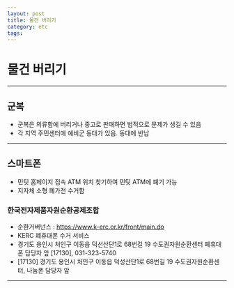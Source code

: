 ```yaml
---
layout: post
title: 물건 버리기
category: etc
tags:
---
```


# 물건 버리기

---

## 군복
* 군복은 의류함에 버리거나 중고로 판매하면 법적으로 문제가 생길 수 있음
* 각 지역 주민센터에 예비군 동대가 있음. 동대에 반납

---

## 스마트폰
* 민팃 홈페이지 접속 ATM 위치 찾기하여 민팃 ATM에 폐기 가능
* 지자체 소형 폐가전 수거함

### 한국전자제품자원순환공제조합
* 순환거버넌스 : <https://www.k-erc.or.kr/front/main.do>
* KERC 폐휴대폰 수거 서비스
* 경기도 용인시 처인구 이동읍 덕선산단1로 68번길 19 수도권자원순환센터 폐휴대폰 담당자 앞 [17130], 031-323-5740
* [17130] 경기도 용인시 처인구 이동읍 덕성산단1로 68번길 19 수도권자원순환센터, 나눔폰 담당자 앞

---

